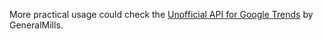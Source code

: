 More practical usage could check the [Unofficial API for Google Trends](https://github.com/GeneralMills/pytrends) by GeneralMills.

